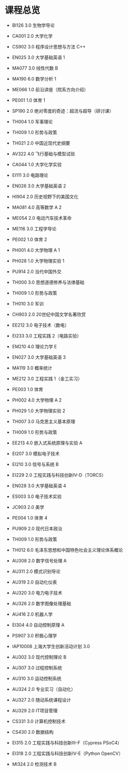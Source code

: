 # 课程总览
* BI126 3.0 生物学导论
* CA001 2.0 大学化学
* CS902 3.0 程序设计思想与方法 C++
* EN025 3.0 大学基础英语 1
* MA077 3.0 线性代数 B
* MA190 6.0 数学分析 1
* ME066 1.0 前沿讲座（院系方向介绍）
* PE001 1.0 体育 1
* SP190 2.0 绝对零度的奇迹：超流与超导（研讨课）
* TH004 1.0 军事理论
* TH009 1.0 形势与政策
* TH021 2.0 中国近现代史纲要  


* AV322 4.0 飞行基础与模型试验
* CA044 1.0 大学化学实验
* EI111 3.0 电路理论
* EN026 3.0 大学基础英语 2
* HI904 2.0 历史视野下的美国文化
* MA081 4.0 高等数学 A 2
* ME054 2.0 电动汽车技术革命
* ME116 3.0 工程学导论
* PE002 1.0 体育 2
* PH001 4.0 大学物理 A 1
* PH028 1.0 大学物理实验 1
* PU914 2.0 当代中国外交
* TH000 3.0 思想道德修养与法律基础
* TH009 1.0 形势与政策
* TH010 3.0 军训  


* CH903 2.0 20世纪中国文学名著欣赏
* EE212 3.0 电子技术（数电）
* EI233 3.0 工程实践 2（电路实验）
* EM210 4.0 理论力学 E
* EN027 3.0 大学基础英语 3
* MA119 3.0 概率统计
* ME212 3.0 工程实践 1（金工实习）
* PE003 1.0 体育
* PH002 4.0 大学物理 A 2
* PH029 1.0 大学物理实验 2
* TH007 3.0 马克思主义基本原理
* TH009 1.0 形势与政策  


* EE213 4.0 嵌入式系统原理与实验 A
* EI207 3.0 模拟电子技术
* EI210 3.0 信号与系统 B
* EI229 2.0 工程实践与科技创新IV-D（TORCS）
* EN028 3.0 大学基础英语 4
* ES003 3.0 电子技术实验
* JC903 2.0 美学
* PE004 1.0 体育 4
* PU909 2.0 现代日本政治
* TH009 1.0 形势与政策
* TH012 6.0 毛泽东思想和中国特色社会主义理论体系概论  


* AU308 2.0 数字信号处理 A
* AU311 2.0 模式识别导论
* AU319 2.0 自动化仪表
* AU320 3.0 电力电子技术
* AU326 2.0 数字图像处理基础
* AU416 2.0 机器人学
* EI304 4.0 自动控制原理 A
* PS907 3.0 积极心理学
* IAP10008	上海大学生创新活动计划 3.0  


* AU302 3.0 现代控制理论 B
* AU307 3.0 过程控制系统
* AU310 3.0 运动控制系统
* AU324 2.0 专业实习（自动化）
* AU327 2.0 随动系统课程设计
* AU329 2.0 IT项目管理
* CS331 3.0 计算机控制技术
* CS430 2.0 数据结构
* EI315 2.0 工程实践与科技创新III-F（Cypress PSoC4）
* EI318 2.0 工程实践与科技创新IV-E（Python OpenCV）
* MI324 2.0 检测技术 B  




